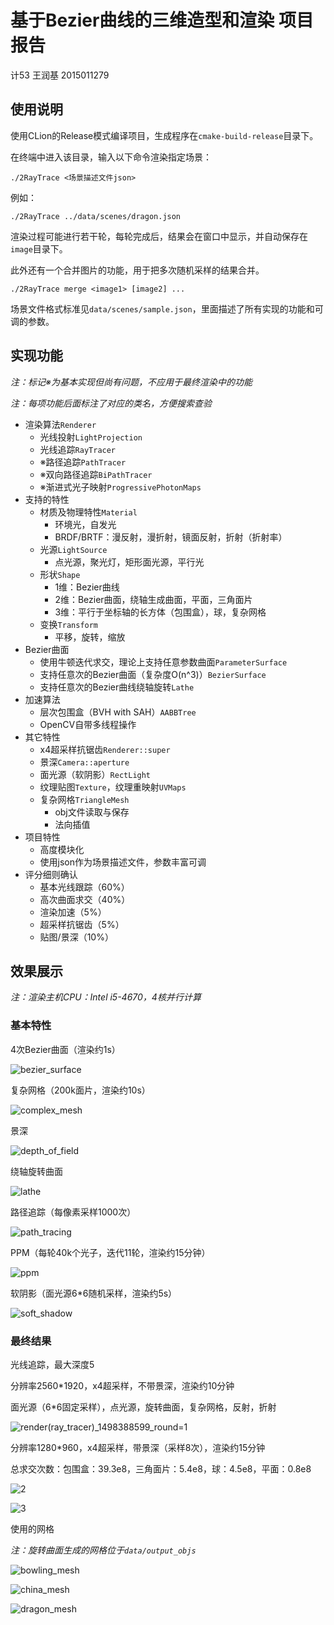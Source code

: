 # 基于Bezier曲线的三维造型和渲染 项目报告

计53 王润基 2015011279

## 使用说明

使用CLion的Release模式编译项目，生成程序在`cmake-build-release`目录下。

在终端中进入该目录，输入以下命令渲染指定场景：

```
./2RayTrace <场景描述文件json>
```

例如：

```
./2RayTrace ../data/scenes/dragon.json
```

渲染过程可能进行若干轮，每轮完成后，结果会在窗口中显示，并自动保存在`image`目录下。

此外还有一个合并图片的功能，用于把多次随机采样的结果合并。

```
./2RayTrace merge <image1> [image2] ...
```

场景文件格式标准见`data/scenes/sample.json`，里面描述了所有实现的功能和可调的参数。

## 实现功能

*注：标记※为基本实现但尚有问题，不应用于最终渲染中的功能*

*注：每项功能后面标注了对应的类名，方便搜索查验*

* 渲染算法`Renderer`
  * 光线投射`LightProjection`
  * 光线追踪`RayTracer`
  * ※路径追踪`PathTracer`
  * ※双向路径追踪`BiPathTracer`
  * ※渐进式光子映射`ProgressivePhotonMaps`
* 支持的特性
  * 材质及物理特性`Material`
    * 环境光，自发光
    * BRDF/BRTF：漫反射，漫折射，镜面反射，折射（折射率）
  * 光源`LightSource`
    * 点光源，聚光灯，矩形面光源，平行光
  * 形状`Shape`
    * 1维：Bezier曲线
    * 2维：Bezier曲面，绕轴生成曲面，平面，三角面片
    * 3维：平行于坐标轴的长方体（包围盒），球，复杂网格
  * 变换`Transform`
    * 平移，旋转，缩放
* Bezier曲面
  * 使用牛顿迭代求交，理论上支持任意参数曲面`ParameterSurface`
  * 支持任意次的Bezier曲面（复杂度O(n^3)）`BezierSurface`
  * 支持任意次的Bezier曲线绕轴旋转`Lathe`
* 加速算法
  * 层次包围盒（BVH with SAH）`AABBTree`
  * OpenCV自带多线程操作
* 其它特性
  * x4超采样抗锯齿`Renderer::super`
  * 景深`Camera::aperture`
  * 面光源（软阴影）`RectLight`
  * 纹理贴图`Texture`，纹理重映射`UVMaps`
  * 复杂网格`TriangleMesh`
    * obj文件读取与保存
    * 法向插值
* 项目特性
  * 高度模块化
  * 使用json作为场景描述文件，参数丰富可调
* 评分细则确认
  * 基本光线跟踪（60%）
  * 高次曲面求交（40%）
  * 渲染加速（5%）
  * 超采样抗锯齿（5%）
  * 贴图/景深（10%）

## 效果展示

*注：渲染主机CPU：Intel i5-4670，4核并行计算*

### 基本特性

4次Bezier曲面（渲染约1s）

![bezier_surface](../results/nice/bezier_surface.png)

复杂网格（200k面片，渲染约10s）

![complex_mesh](../results/nice/complex_mesh.png)

景深

![depth_of_field](../results/nice/depth_of_field.png)

绕轴旋转曲面

![lathe](../results/nice/lathe.png)

路径追踪（每像素采样1000次）

![path_tracing](../results/nice/path_tracing.png)

PPM（每轮40k个光子，迭代11轮，渲染约15分钟）

![ppm](../results/nice/ppm.png)

软阴影（面光源6*6随机采样，渲染约5s）

![soft_shadow](../results/nice/soft_shadow.png)

### 最终结果

光线追踪，最大深度5

分辨率2560*1920，x4超采样，不带景深，渲染约10分钟

面光源（6*6固定采样），点光源，旋转曲面，复杂网格，反射，折射

![render(ray_tracer)_1498388599_round=1](../results/final/1.png)

分辨率1280*960，x4超采样，带景深（采样8次），渲染约15分钟

总求交次数：包围盒：39.3e8，三角面片：5.4e8，球：4.5e8，平面：0.8e8

![2](../results/final/2.png)

![3](../results/final/3.png)

使用的网格

*注：旋转曲面生成的网格位于`data/output_objs`*

![bowling_mesh](../results/final/mesh/bowling_mesh.png)

![china_mesh](../results/final/mesh/china_mesh.png)

![dragon_mesh](../results/final/mesh/dragon_mesh.png)